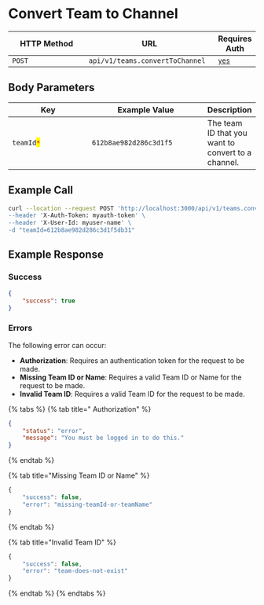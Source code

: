 # Convert Team to Channel

<table><thead><tr><th width="163">HTTP Method</th><th width="250">URL</th><th>Requires Auth</th></tr></thead><tbody><tr><td><code>POST</code></td><td><code>api/v1/teams.convertToChannel</code></td><td><a href="../../authentication-endpoints/"><code>yes</code></a></td></tr></tbody></table>

## Body Parameters

<table><thead><tr><th width="175.33333333333331">Key</th><th width="237">Example Value</th><th>Description</th></tr></thead><tbody><tr><td><code>teamId</code><mark style="color:red;"><code>*</code></mark></td><td><code>612b8ae982d286c3d1f5</code></td><td>The team ID that you want to convert to a channel.</td></tr></tbody></table>

## Example Call

```bash
curl --location --request POST 'http://localhost:3000/api/v1/teams.convertToChannel\
--header 'X-Auth-Token: myauth-token' \
--header 'X-User-Id: myuser-name' \
-d "teamId=612b8ae982d286c3d1f5db31"
```

## Example Response

### Success

```json
{
    "success": true
}
```

### Errors

The following error can occur:

* **Authorization**: Requires an authentication token for the request to be made.
* **Missing Team ID or Name**: Requires a valid Team ID or Name for the request to be made.
* **Invalid Team ID**: Requires a valid Team ID for the request to be made.

{% tabs %}
{% tab title=" Authorization" %}
```json
{
    "status": "error",
    "message": "You must be logged in to do this."
}
```
{% endtab %}

{% tab title="Missing Team ID or Name" %}
```javascript
{
    "success": false,
    "error": "missing-teamId-or-teamName"
}
```
{% endtab %}

{% tab title="Invalid Team ID" %}
```javascript
{
    "success": false,
    "error": "team-does-not-exist"
}
```
{% endtab %}
{% endtabs %}
